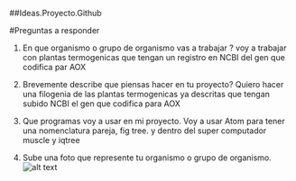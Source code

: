 

##Ideas.Proyecto.Github

#Preguntas a responder

1. En que organismo o grupo de organismo vas a trabajar ?
voy a trabajar con plantas termogenicas que tengan un registro en NCBI
del gen que codifica par AOX

2. Brevemente describe que piensas hacer en tu proyecto?
Quiero hacer una filogenia de las plantas termogenicas ya descritas que tengan
subido NCBI el gen que codifica para AOX

3. Que programas voy a usar en mi proyecto. 
Voy a usar Atom para tener una nomenclatura pareja, fig tree.
 y dentro del super computador muscle y iqtree

4. Sube una foto que represente tu organismo o grupo de organismo. 
![alt text](https://ars.els-cdn.com/content/image/1-s2.0-S1369526625000445-gr1.jpg)
